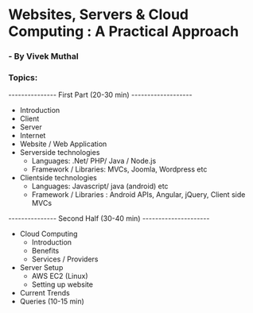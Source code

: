 # Websites, Servers & Cloud Computing : A Practical Approach
### - By Vivek Muthal

### Topics:
--------------- First Part (20-30 min) -------------------
* Introduction
* Client
* Server
* Internet
* Website / Web Application
* Serverside technologies
  * Languages: .Net/ PHP/ Java / Node.js
  * Framework / Libraries:  MVCs, Joomla, Wordpress etc
* Clientside technologies
  * Languages: Javascript/ java (android)  etc
  * Framework / Libraries : Android APIs, Angular, jQuery, Client side MVCs 

--------------- Second Half (30-40 min) ---------------------

* Cloud Computing
  * Introduction
  * Benefits
  * Services / Providers
* Server Setup
  * AWS EC2 (Linux)
  * Setting up website
* Current Trends
* Queries (10-15 min)
